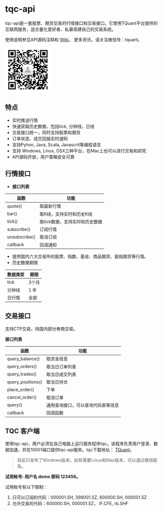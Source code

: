 # tqc-api

tqc-api是一套股票、期货交易的行情接口和交易接口。它使用TQuant平台提供的互联网服务，适合量化爱好者、私募搭建自己的交易系统。

使用说明参见API源码注释和 [Wiki](https://github.com/tzxu/tqc-api/wiki)。
更多资讯，请关注微信号：tquant。

<img src="weichat_tquant.jpg" width="150" height="150">

## 特点

* 实时推送行情
* 快速获取历史数据，包括tick, 分钟线，日线
* 交易接口统一，同时支持股票和期货
* 订单状态、成交回报实时通知
* 支持Pyhon, Java, Scala, Javascrit等编程语言
* 支持 Windows, Linux, OSX三种平台，在Mac上也可以进行交易和研究
* API源码开放，用户策略安全可靠

## 行情接口

* **接口列表**

| 函数            | 功能                |
| ------------- | ----------------- |
| quote()       | 取最新行情             |
| bar()         | 取K线，支持实时和历史K线     |
| tick()        | 取tick数据，支持实时和历史数据 |
| subscribe()   | 订阅行情              |
| unsubscribe() | 取消订阅              |
| callback      | 回调通知 |

* 提供国内六大交易所的股票、指数、基金、商品期货、股指期货等行情。
* 历史数据期限

| 数据类型 | 期限   |
| ---- | ---- |
| tick | 3个月  |
| 分钟线  | 1 年  |
| 日行情  | 全部   |

## 交易接口

支持CTP交易，持国内部分券商交易。

**接口列表**

| 函数                | 功能                |
| ----------------- | ----------------- |
| query_balance()   | 取资金信息             |
| query_orders()    | 取当日订单列表           |
| query_trades()    | 取当日成交列表           |
| query_positions() | 取当日持仓             |
| place_order()     | 下单                |
| cancel_order()    | 取消订单              |
| query()           | 通用查询接口，可以查询代码表等信息 |
| callback          | 回调函数 |

## TQC 客户端
使用tqc-api，用户必须在自己电脑上运行服务程序tqc。该程序负责用户登录、数据加速，并在10001端口提供tqc-api服务。tqc下载地址： [TQuant](http://tquant.oicp.net/tqc)。

> 目前只发布了Windows版本。如有需要Linux和Max版本，可以通过微信联系。

**试用帐号: 用户名 demo 密码 123456。** 

试用帐号有以下限制：

1. 只可以订阅的代码：000001.SH, 399001.SZ, 600000.SH, 000001.SZ
1. 允许交易的代码：600000.SH, 000001.SZ， IF.CFE, rb.SHF





